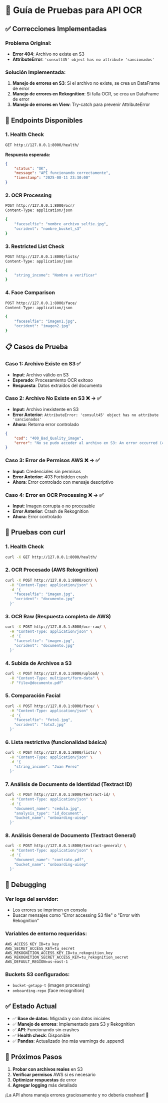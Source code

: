 # 🧪 Guía de Pruebas para API OCR

## ✅ **Correcciones Implementadas**

### Problema Original:
- **Error 404**: Archivo no existe en S3
- **AttributeError**: `'consult45' object has no attribute 'sancionados'`

### Solución Implementada:
1. **Manejo de errores en S3**: Si el archivo no existe, se crea un DataFrame de error
2. **Manejo de errores en Rekognition**: Si falla OCR, se crea un DataFrame de error  
3. **Manejo de errores en View**: Try-catch para prevenir AttributeError

## 🚀 **Endpoints Disponibles**

### 1. Health Check
```bash
GET http://127.0.0.1:8000/health/
```
**Respuesta esperada:**
```json
{
    "status": "OK",
    "message": "API funcionando correctamente",
    "timestamp": "2025-08-11 23:30:00"
}
```

### 2. OCR Processing
```bash
POST http://127.0.0.1:8000/ocr/
Content-Type: application/json

{
    "faceselfie": "nombre_archivo_selfie.jpg",
    "ocrident": "nombre_bucket_s3"
}
```

### 3. Restricted List Check
```bash
POST http://127.0.0.1:8000/lists/
Content-Type: application/json

{
    "string_income": "Nombre a verificar"
}
```

### 4. Face Comparison
```bash
POST http://127.0.0.1:8000/face/
Content-Type: application/json

{
    "faceselfie": "imagen1.jpg",
    "ocrident": "imagen2.jpg"
}
```

## 📋 **Casos de Prueba**

### Caso 1: Archivo Existe en S3 ✅
- **Input**: Archivo válido en S3
- **Esperado**: Procesamiento OCR exitoso
- **Respuesta**: Datos extraídos del documento

### Caso 2: Archivo No Existe en S3 ❌ → ✅
- **Input**: Archivo inexistente en S3  
- **Error Anterior**: `AttributeError: 'consult45' object has no attribute 'sancionados'`
- **Ahora**: Retorna error controlado
```json
{
    "cod": "400_Bad_Quality_image",
    "error": "No se pudo acceder al archivo en S3: An error occurred (404) when calling the HeadObject operation: Not Found"
}
```

### Caso 3: Error de Permisos AWS ❌ → ✅
- **Input**: Credenciales sin permisos
- **Error Anterior**: 403 Forbidden crash
- **Ahora**: Error controlado con mensaje descriptivo

### Caso 4: Error en OCR Processing ❌ → ✅
- **Input**: Imagen corrupta o no procesable
- **Error Anterior**: Crash de Rekognition
- **Ahora**: Error controlado

## 🧪 **Pruebas con curl**

### 1. Health Check
```bash
curl -X GET http://127.0.0.1:8000/health/
```

### 2. OCR Procesado (AWS Rekognition)
```bash
curl -X POST http://127.0.0.1:8000/ocr/ \
  -H "Content-Type: application/json" \
  -d '{
    "faceselfie": "imagen.jpg",
    "ocrident": "documento.jpg"
  }'
```

### 3. OCR Raw (Respuesta completa de AWS)
```bash
curl -X POST http://127.0.0.1:8000/ocr-raw/ \
  -H "Content-Type: application/json" \
  -d '{
    "faceselfie": "imagen.jpg",
    "ocrident": "documento.jpg"
  }'
```

### 4. Subida de Archivos a S3
```bash
curl -X POST http://127.0.0.1:8000/upload/ \
  -H "Content-Type: multipart/form-data" \
  -F "file=@documento.pdf"
```

### 5. Comparación Facial
```bash
curl -X POST http://127.0.0.1:8000/face/ \
  -H "Content-Type: application/json" \
  -d '{
    "faceselfie": "foto1.jpg",
    "ocrident": "foto2.jpg"
  }'
```

### 6. Lista restrictiva (funcionalidad básica)
```bash
curl -X POST http://127.0.0.1:8000/lists/ \
  -H "Content-Type: application/json" \
  -d '{
    "string_income": "Juan Perez"
  }'
```

### 7. Análisis de Documento de Identidad (Textract ID)
```bash
curl -X POST http://127.0.0.1:8000/textract-id/ \
  -H "Content-Type: application/json" \
  -d '{
    "document_name": "cedula.jpg",
    "analysis_type": "id_document",
    "bucket_name": "onboarding-uisep"
  }'
```

### 8. Análisis General de Documento (Textract General)
```bash
curl -X POST http://127.0.0.1:8000/textract-general/ \
  -H "Content-Type: application/json" \
  -d '{
    "document_name": "contrato.pdf",
    "bucket_name": "onboarding-uisep"
  }'
```

## 🔧 **Debugging**

### Ver logs del servidor:
- Los errores se imprimen en consola
- Buscar mensajes como "Error accessing S3 file" o "Error with Rekognition"

### Variables de entorno requeridas:
```env
AWS_ACCESS_KEY_ID=tu_key
AWS_SECRET_ACCESS_KEY=tu_secret
AWS_REKOGNITION_ACCESS_KEY_ID=tu_rekognition_key
AWS_REKOGNITION_SECRET_ACCESS_KEY=tu_rekognition_secret
AWS_DEFAULT_REGION=us-east-1
```

### Buckets S3 configurados:
- `bucket-getapp-t` (imagen processing)
- `onboarding-repo` (face recognition)

## ✅ **Estado Actual**
- ✅ **Base de datos**: Migrada y con datos iniciales
- ✅ **Manejo de errores**: Implementado para S3 y Rekognition
- ✅ **API**: Funcionando sin crashes
- ✅ **Health check**: Disponible
- ✅ **Pandas**: Actualizado (no más warnings de .append)

## 🎯 **Próximos Pasos**
1. **Probar con archivos reales** en S3
2. **Verificar permisos** AWS si es necesario
3. **Optimizar respuestas** de error
4. **Agregar logging** más detallado

¡La API ahora maneja errores graciosamente y no debería crashear! 🚀
